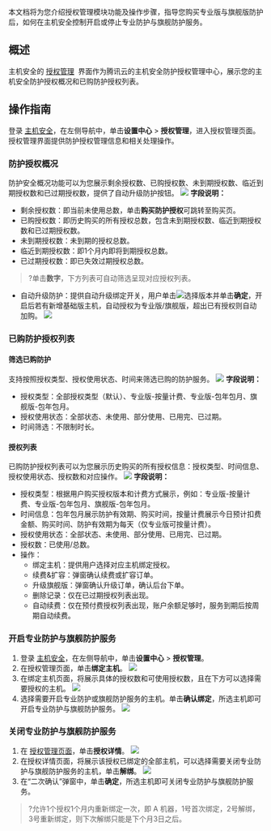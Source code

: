 本文档将为您介绍授权管理模块功能及操作步骤，指导您购买专业版与旗舰版防护后，如何在主机安全控制开启或停止专业防护与旗舰防护服务。


## 概述
主机安全的 [授权管理](https://console.cloud.tencent.com/cwp/setting/authorize)  界面作为腾讯云的主机安全防护授权管理中心，展示您的主机安全防护授权概况和已购防护授权列表。


## 操作指南
登录 [主机安全](https://console.cloud.tencent.com/cwp)，在左侧导航中，单击**设置中心** > **授权管理**，进入授权管理页面。授权管理界面提供防护授权管理信息和相关处理操作。


### 防护授权概况
防护安全概况功能可以为您展示剩余授权数、已购授权数、未到期授权数、临近到期授权数和已过期授权数，提供了自动升级防护按钮。
![](https://qcloudimg.tencent-cloud.cn/raw/26157e4b28f557d1866b0c17f6053705.png)
**字段说明：**
- 剩余授权数：即当前未使用总数，单击**购买防护授权**可跳转至购买页。
- 已购授权数：即历史购买的所有授权总数，包含未到期授权数、临近到期授权数和已过期授权数。
- 未到期授权数：未到期的授权总数。
-  临近到期授权数：即1个月内即将到期授权总数。
-  已过期授权数：即已失效过期授权总数。
>?单击**数字**，下方列表可自动筛选呈现对应授权列表。
- 自动升级防护：提供自动升级绑定开关，用户单击![](https://qcloudimg.tencent-cloud.cn/raw/7a0ceb7a8407b264648ede1473b4ba6b.png)选择版本并单击**确定**，开启后若有新增基础版主机，自动授权为专业版/旗舰版，超出已有授权则自动加购。
![](https://qcloudimg.tencent-cloud.cn/raw/db102ffd5804e7110741733a8a2f2d0a.png)

### 已购防护授权列表
#### 筛选已购防护
支持按照授权类型、授权使用状态、时间来筛选已购的防护服务。
![](https://qcloudimg.tencent-cloud.cn/raw/e9579086bf88c608858c9d7ac57e5826.png)
**字段说明：**
- 授权类型：全部授权类型（默认）、专业版-按量计费、专业版-包年包月、旗舰版-包年包月。
- 授权使用状态：全部状态、未使用、部分使用、已用完、已过期。
- 时间筛选：不限制时长。
#### 授权列表
已购防护授权列表可以为您展示历史购买的所有授权信息：授权类型、时间信息、授权使用状态、授权数和对应操作。
![](https://qcloudimg.tencent-cloud.cn/raw/6d7334bcc0c84e00404766a3593a6acc.png)
**字段说明：**
- 授权类型：根据用户购买授权版本和计费方式展示，例如：专业版-按量计费、专业版-包年包月、旗舰版-包年包月。
- 时间信息：包年包月展示防护有效期、购买时间，按量计费展示今日预计扣费金额、购买时间、防护有效期为每天（仅专业版可按量计费）。
- 授权使用状态：全部状态、未使用、部分使用、已用完、已过期。
- 授权数：已使用/总数。
- 操作：
  - 绑定主机：提供用户选择对应主机绑定授权。
  - 续费&扩容：弹窗确认续费或扩容订单。
  - 升级旗舰版：弹窗确认升级订单，确认后台下单。
  - 删除记录：仅在已过期授权列表出现。
  - 自动续费：仅在预付费授权列表出现，账户余额足够时，服务到期后按周期自动续费。

### 开启专业防护与旗舰防护服务
1. 登录 [主机安全](https://console.cloud.tencent.com/cwp)，在左侧导航中，单击**设置中心** > **授权管理**。
2. 在授权管理页面，单击**绑定主机**。
![](https://qcloudimg.tencent-cloud.cn/raw/5bbfceb9a9503371307bafc0fb4c8aaa.png)
3. 在绑定主机页面，将展示具体的授权数和可使用授权数，且在下方可以选择需要授权的主机。
![](https://qcloudimg.tencent-cloud.cn/raw/40cdc9f38b8532d1776b804e5588ef5f.png)
4. 选择需要开启专业防护或旗舰防护服务的主机。单击**确认绑定**，所选主机即可开启专业防护与旗舰防护服务。
![](https://qcloudimg.tencent-cloud.cn/raw/91cc69989dde67921294a1f0a46aa3da.png)

### 关闭专业防护与旗舰防护服务
1. 在 [授权管理页面](https://console.cloud.tencent.com/cwp/setting/authorize)，单击**授权详情**。
![](https://qcloudimg.tencent-cloud.cn/raw/32e20ad3539bec03cacb541dcd861ad9.png)
2. 在授权详情页面，将展示该授权已绑定的全部主机，可以选择需要关闭专业防护与旗舰防护服务的主机，单击**解绑**。
![](https://qcloudimg.tencent-cloud.cn/raw/22141583b181d2c33c52fb3acb2a7e6b.png)
3. 在“二次确认”弹窗中，单击**确定**，所选主机即可关闭专业防护与旗舰防护服务。
>?允许1个授权1个月内重新绑定一次，即 A 机器，1号首次绑定，2号解绑，3号重新绑定，则下次解绑只能是下个月3日之后。
